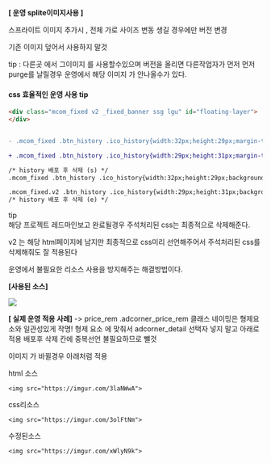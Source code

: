  **[ 운영 splite이미지사용 ]**

 스프라이트 이미지 추가시 , 전체 가로 사이즈 변동 생길 경우에만 버전 변경 

 기존 이미지 덮어서 사용하지 말것 

tip : 다른곳 에서 그이미지 를 사용할수있으며 버전을 올리면 다른작업자가 먼저 먼저 purge를 날릴경우  운영에서 해당 이미지 가 안나올수가 있다.




#### css 효율적인 운영 사용 tip 

```html 리소스
<div class="mcom_fixed v2 _fixed_banner ssg lgu" id="floating-layer">
</div>
```

```diff

- .mcom_fixed .btn_history .ico_history{width:32px;height:29px;margin-top:6px;background-position:-60px -215px} 

+ .mcom_fixed .btn_history .ico_history{width:29px;height:31px;margin-top:6px;background-position:-97px -215px}

/* history 배포 후 삭제 (s) */
.mcom_fixed .btn_history .ico_history{width:32px;height:29px;background-position:-60px -215px} /* 기존 CSS 수정 전!  (css방어용 코드) */

.mcom_fixed.v2 .btn_history .ico_history{width:29px;height:31px;background-position:-97px -215px} /* .v2 타고 바뀔 CSS */
/* history 배포 후 삭제 (e) */
```

tip  
해당 프로젝트 레드마인보고 완료될경우 주석처리된 css는 최종적으로 삭제해준다.

v2 는 해당 html페이지에 남지만 최종적으로 css미리 선언해주어서 주석처리된 css를 삭제해줘도 잘 적용된다

운영에서 불필요한 리소스 사용을 방지해주는 해결방법이다.



**[사용된 소스]**

<img src="http://cpbest.kr/study/images/case01.gif">



**[ 실제 운영 적용 사례]**
-> price_rem .adcorner_price_rem  클래스 네이밍은 형제요소와 일관성있게 작명!
형제 요소 에 맞춰서 adcorner_detail 선택자 넣지 말고 아래로 적용 
배포후 삭제 칸에 중복선언 불필요하므로 뺄것

이미지 가 바뀔경우 아래처럼 적용

html 소스

```
<img src="https://imgur.com/3laNWwA">
```


css리소스

```
<img src="https://imgur.com/3olFtNm">
```

수정된소스

```
<img src="https://imgur.com/xWlyN9k">
```
